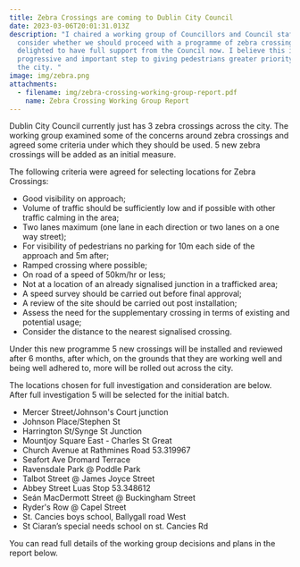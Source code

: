 ```yaml
---
title: Zebra Crossings are coming to Dublin City Council
date: 2023-03-06T20:01:31.013Z
description: "I chaired a working group of Councillors and Council staff to
  consider whether we should proceed with a programme of zebra crossings and am
  delighted to have full support from the Council now. I believe this is a
  progressive and important step to giving pedestrians greater priority across
  the city. "
image: img/zebra.png
attachments:
  - filename: img/zebra-crossing-working-group-report.pdf
    name: Zebra Crossing Working Group Report
---
```

D﻿ublin City Council currently just has 3 zebra crossings across the city. The working group examined some of the concerns around zebra crossings and agreed some criteria under which they should be used. 5 new zebra crossings will be added as an initial measure.

The following criteria were agreed for selecting locations for Zebra Crossings: 

* Good visibility on approach;
* Volume of traffic should be sufficiently low and if possible with other traffic calming in
  the area;
* Two lanes maximum (one lane in each direction or two lanes on a one way street);
* For visibility of pedestrians no parking for 10m each side of the approach and 5m after;
* Ramped crossing where possible;
* On road of a speed of 50km/hr or less;
* Not at a location of an already signalised junction in a trafficked area;
* A speed survey should be carried out before final approval;
* A review of the site should be carried out post installation;
* Assess the need for the supplementary crossing in terms of existing and potential
  usage;
* Consider the distance to the nearest signalised crossing.

Under this new programme 5 new crossings will be installed and reviewed after 6 months, after which, on the grounds that they are working well and being well adhered to, more will be rolled out across the city.

T﻿he locations chosen for full investigation and consideration are below. After full investigation 5 will be selected for the initial batch.

* Mercer Street/Johnson's Court junction
* Johnson Place/Stephen St 
* Harrington St/Synge St Junction 
* Mountjoy Square East - Charles St Great 
* Church Avenue at Rathmines Road 53.319967
* Seafort Ave Dromard Terrace
* Ravensdale Park @ Poddle Park
* Talbot Street @ James Joyce Street
* Abbey Street Luas Stop 53.348612
* Seán MacDermott Street @ Buckingham Street 
* Ryder's Row @ Capel Street
* St. Cancies boys school, Ballygall road West
* St Ciaran’s special needs school on st. Cancies Rd

Y﻿ou can read full details of the working group decisions and plans in the report below.